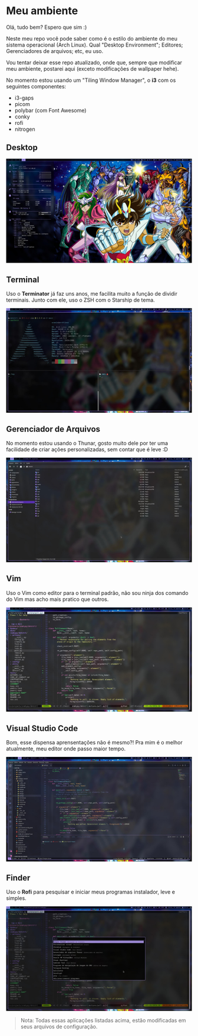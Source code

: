 # Meu ambiente

Olá, tudo bem? Espero que sim :)

Neste meu repo você pode saber como é o estilo do ambiente do meu sistema operacional (Arch Linux).
Qual "Desktop Environment"; Editores; Gerenciadores de arquivos; etc, eu uso.

Vou tentar deixar esse repo atualizado, onde que, sempre que modificar meu ambiente, postarei aqui (exceto modificações de wallpaper hehe).

No momento estou usando um "Tiling Window Manager", o **i3** com os seguintes componentes:

* i3-gaps
* picom
* polybar (com Font Awesome)
* conky
* rofi
* nitrogen


## Desktop

![](https://raw.githubusercontent.com/williamcanin/my_environment/main/screenshot/desktop.jpg)

## Terminal

Uso o **Terminator** já faz uns anos, me facilita muito a função de dividir terminais. Junto com ele, uso o ZSH com o Starship de tema.

![](https://raw.githubusercontent.com/williamcanin/my_environment/main/screenshot/terminal.jpg)


## Gerenciador de Arquivos

No momento estou usando o Thunar, gosto muito dele por ter uma facilidade de criar ações personalizadas, sem contar que é leve :D

![](https://raw.githubusercontent.com/williamcanin/my_environment/main/screenshot/file_manager.jpg)

## Vim

Uso o Vim como editor para o terminal padrão, não sou ninja dos comando do Vim mas acho mais pratico que outros.

![](https://raw.githubusercontent.com/williamcanin/my_environment/main/screenshot/vim.jpg)

## Visual Studio Code

Bom, esse dispensa aprensentações não é mesmo?! Pra mim é o melhor atualmente, meu editor onde passo maior tempo.

![](https://raw.githubusercontent.com/williamcanin/my_environment/main/screenshot/vscode.jpg)

## Finder

Uso o **Rofi** para pesquisar e iniciar meus programas instalador, leve e simples.

![](https://raw.githubusercontent.com/williamcanin/my_environment/main/screenshot/finder.jpg)

> Nota: Todas essas aplicações listadas acima, estão modificadas em seus arquivos de configuração.


